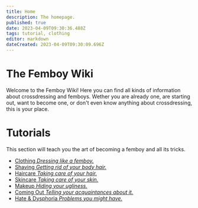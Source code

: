 ```yaml
---
title: Home
description: The homepage.
published: true
date: 2023-04-09T09:30:36.488Z
tags: tutorial, clothing
editor: markdown
dateCreated: 2023-04-09T09:30:09.696Z
---
```


# The Femboy Wiki

Welcome to the Femboy Wiki! Here you can find all kinds of information about crossdressing and femboys. Wether you are already one, are starting out, want to become one, or don't even know anything about crossdressing, this is your place.

# Tutorials

This section will teach you the art of becoming a femboy and all its tricks.

- [Clothing *Dressing like a femboy.*](/en/Tutorials/Clothing)
- [Shaving *Getting rid of your body hair.*](/en/Tutorials/Shaving)
- [Haircare *Taking care of your hair.*](/en/Tutorials/Haircare)
- [Skincare *Taking care of your skin.*](/en/Tutorials/Skincare)
- [Makeup *Hiding your ugliness.*](/en/Tutorials/Makeup)
- [Coming Out *Telling your acquaintances about it.*](/en/Tutorials/Clothing)
- [Hate & Dysphoria *Problems you might have.*](/en/Tutorials/Clothing)
